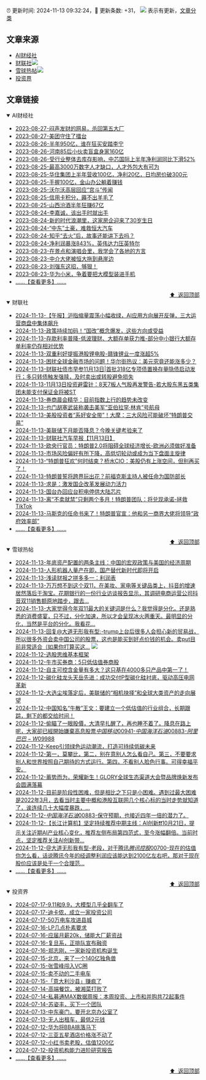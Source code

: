 ##

:alarm_clock: 更新时间: 2024-11-13 09:32:24，:rocket: 更新条数: +31， ![](/assets/dot.png) 表示有更新，[文章分类](/TAGS.md)

## 文章来源

- [AI财经社](#ai财经社)  
- [财联社](#财联社)![](/assets/dot.png)   
- [雪球热帖](#雪球热帖)![](/assets/dot.png)   
- [投资界](#投资界)  

## 文章链接

<details open>
<summary id="ai财经社">
 AI财经社
</summary>


- [2023-08-27-闷声发财的网易，杀回第五大厂](https://www.aicaijing.com.cn/article/18610)  
- [2023-08-27-美团守住了擂台](https://www.aicaijing.com.cn/article/18611)  
- [2023-08-26-半年950亿，谁在狂买安踏李宁](https://www.aicaijing.com.cn/article/18607)  
- [2023-08-26-河南85后小伙卖盲盒身家160亿](https://www.aicaijing.com.cn/article/18608)  
- [2023-08-26-受行业整体去库存影响，中芯国际上半年净利润同比下滑52%](https://www.aicaijing.com.cn/article/18609)  
- [2023-08-25-最高3000万数字人才缺口，人才外包大有可为](https://www.aicaijing.com.cn/article/18601)  
- [2023-08-25-华住集团上半年营收100亿，净利20亿，日均房价破300元](https://www.aicaijing.com.cn/article/18602)  
- [2023-08-25-手握100亿，金山办公躺着赚钱](https://www.aicaijing.com.cn/article/18603)  
- [2023-08-25-沃尔沃高层回应“宫斗”传闻](https://www.aicaijing.com.cn/article/18604)  
- [2023-08-25-信用卡积分，薅不出羊毛了](https://www.aicaijing.com.cn/article/18605)  
- [2023-08-25-山西汾酒半年狂赚67亿](https://www.aicaijing.com.cn/article/18606)  
- [2023-08-24-李嘉诚，该出手时就出手](https://www.aicaijing.com.cn/article/18596)  
- [2023-08-24-新的时代浪潮里，这家房企迎来了30岁生日](https://www.aicaijing.com.cn/article/18597)  
- [2023-08-24-“中东”土豪，难救恒大汽车](https://www.aicaijing.com.cn/article/18598)  
- [2023-08-24-知乎“去火”后，故事还能讲下去吗？](https://www.aicaijing.com.cn/article/18599)  
- [2023-08-24-净利润暴涨843%，英伟达力压英特尔](https://www.aicaijing.com.cn/article/18600)  
- [2023-08-23-在景点和演唱会里，我学会了各地的方言](https://www.aicaijing.com.cn/article/18591)  
- [2023-08-23-中介大佬被恒大拖到悬崖边](https://www.aicaijing.com.cn/article/18592)  
- [2023-08-23-刘强东这招，够狠！](https://www.aicaijing.com.cn/article/18593)  
- [2023-08-23-华为小米，争着要把大模型装进手机](https://www.aicaijing.com.cn/article/18594)  
- [......【查看更多】......](/details/AI财经社.md)

<div align="right"><a href="#文章来源">⬆ &nbsp;返回顶部</a></div>
</details>

<details open>
<summary id="财联社">
 财联社
</summary>


- [2024-11-13-【午报】沪指缩量震荡小幅收绿，AI应用方向展开反弹，三大运营商盘中集体飙升](https://www.cls.cn/detail/1857106)  
- [2024-11-13-政策持续加码！“国改”概念爆发，这些方向或受益](https://www.cls.cn/detail/1857095)  
- [2024-11-13-存款利率普降-低波理财、大额存单获力推-部分中小银行大额存单利率仍存相对优势](https://www.cls.cn/detail/1857073)  
- [2024-11-13-双重利好提振港股锂电股-赣锋锂业一度涨超5%](https://www.cls.cn/detail/1857020)  
- [2024-11-13-困扰全球金融市场的问题！华尔街热议：美元究竟还能涨多少？](https://www.cls.cn/detail/1856946)  
- [2024-11-13-财联社债市早参11月13日|首批318亿专项债置换存量隐债启动发行；多只转债触发强赎，及时卖出或转股避免损失](https://www.cls.cn/detail/1856816)  
- [2024-11-13-11月13日投资避雷针：8天7板人气股再发警告-若大股东黑五类集团未能支付保证金将被ST](https://www.cls.cn/detail/1856801)  
- [2024-11-13-券商晨会精华：目前指数上行的趋势未改变](https://www.cls.cn/detail/1856809)  
- [2024-11-13-也门胡塞武装称袭击美军“亚伯拉罕·林肯”号航母](https://www.cls.cn/detail/1856789)  
- [2024-11-13-美股投资者“系好安全带”！大摩：三大风险可能破坏“特朗普交易”](https://www.cls.cn/detail/1856797)  
- [2024-11-13-美联储下月能否降息？今晚关键考验来了](https://www.cls.cn/detail/1856828)  
- [2024-11-13-财联社汽车早报【11月13日】](https://www.cls.cn/detail/1856835)  
- [2024-11-13-欧央行官员：特朗普2.0将阻碍全球经济增长-欧洲必须做好准备](https://www.cls.cn/detail/1856842)  
- [2024-11-13-市场风险偏好有所下降，高低切轮动或成为当下盘面主旋律](https://www.cls.cn/detail/1856874)  
- [2024-11-13-“特朗普狂欢”何时结束？桥水CIO：美股仍有上涨空间，但别再买了！](https://www.cls.cn/detail/1856931)  
- [2024-11-13-特朗普誓将跨界玩出花？前福克斯主持人被任命为国防部长](https://www.cls.cn/detail/1857010)  
- [2024-11-13-求是：激发国企改革发展动力活力](https://www.cls.cn/detail/1857013)  
- [2024-11-13-国台办回应台积电停供大陆芯片](https://www.cls.cn/detail/1857028)  
- [2024-11-13-离“不卖就禁”只剩两个多月！特朗普团队：将兑现承诺-拯救TikTok](https://www.cls.cn/detail/1857038)  
- [2024-11-13-马斯克的任命书来了！特朗普官宣：他和另一商界大佬将领导“政府效率部”](https://www.cls.cn/detail/1857031)  
- [......【查看更多】......](/details/财联社.md)

<div align="right"><a href="#文章来源">⬆ &nbsp;返回顶部</a></div>
</details>

<details open>
<summary id="雪球热帖">
 雪球热帖
</summary>


- [2024-11-13-年底资产配置的两条主线：中国的宏观政策与美国的经济周期](https://xueqiu.com/5274720085/312556345)  
- [2024-11-13-人形机器人量产在即，国产替代新时代即将开启](https://xueqiu.com/6843343829/312537361)  
- [2024-11-13-浅读财报之拼多多一：利润表](https://xueqiu.com/1833944350/312447173)  
- [2024-11-13-万万想不到这个双11，在美妆、家电等关键品类上，抖音的增速居然落后于淘宝。花期银行的一份行业访谈报告显示，其调研电商运营公司抖音双11销售额原地踏步，跟去...](https://xueqiu.com/1859139457/312500058)  
- [2024-11-13-大家觉得今年双11最大的关键词是什么？我觉得是分化。还是熟悉的消费盛宴，只不过，分化加速，所以才会呈现冰火两重天。最明显的分化，当然是平台的分化。我看花...](https://xueqiu.com/7318086163/312500786)  
- [2024-11-13-回复@大道无形我有型:-trump上台后很多人会担心新的贸易战，所以很多外资会卖中国公司的股票，这也是能买到好点价钱的机会。卖put目前非常适合（如果你打算买这...](https://xueqiu.com/1247347556/312466527) ![](/assets/new.png)  
- [2024-11-12-选股思维基本框架](https://xueqiu.com/4881600617/312444397)  
- [2024-11-12-牛市买券商：5只低估值券商股](https://xueqiu.com/1062170191/312421605)  
- [2024-11-12-自主可控含金量有多大？这只基在4000多只产品中第一了！](https://xueqiu.com/5773569265/312397185)  
- [2024-11-12-碳化硅龙头天岳先进：成功交付P型碳化硅衬底，驱动高压电网革新](https://xueqiu.com/5011489057/312370826)  
- [2024-11-12-大选尘埃落定后，美联储的“相机抉择”和全球大类资产的走向展望](https://xueqiu.com/3152193833/312331737)  
- [2024-11-12-中国知名“牛散”王文：要建立一个低估值的行业组合，长期跟踪，剩下的都交给时间！](https://xueqiu.com/8659762526/312327736)  
- [2024-11-12-偷瞄了一眼股價，大清早扎醒了，再也睡不着了。降息在路上呢，大家卻已經開始嫌棄高息股票$中国移动00941$-$中国海洋石油00883$-$阿里巴巴-W09988$](https://xueqiu.com/9650668145/312288301)  
- [2024-11-12-Keep引领绿色运动潮流，打造可持续低碳未来](https://xueqiu.com/2883119721/312272666)  
- [2024-11-12-第一，莫攀比，第二，别在意别人怎么看自己。第三，不要要求别人和世界按照自己期待的方式运行。第四，不看别人脸色行事。可得幸福平安。](https://xueqiu.com/6451611049/312253133)  
- [2024-11-12-蓄势而为，荣耀新生！GLORY全球生态渠道大会暨品牌焕新发布会圆满落幕](https://xueqiu.com/5534115270/312331017)  
- [2024-11-12-目前是阶段性困难，但是相比之下只是小困难。遇到过最大困难是2022年3月，去看当时主要中概和港股互联网几个核心标的当时走势就知道了，诶连续几十大幅度暴跌，...](https://xueqiu.com/9887656769/312320708)  
- [2024-11-12-$中国海洋石油00883$-保守预期，也接近四年一倍的潜力了。](https://xueqiu.com/4111857140/312358758)  
- [2024-11-12-【长江计算机】坚定持续推荐中期主线：AI创新❗❗10月21日，提示关注近期AI产业核心变化，推荐左侧布局第四范式，至今涨幅翻倍。当前时点，坚定推荐关注AI创新带...](https://xueqiu.com/5694924218/312321553)  
- [2024-11-12-@大道无形我有型-老段，对于腾讯$腾讯控股00700$-现在的估值你怎么看，话说腾讯今年的经调整利润应该能达到2100亿左右吧，那对于现在股价应该是处于一个合理范...](https://xueqiu.com/8852934528/312437395)  
- [......【查看更多】......](/details/雪球热帖.md)

<div align="right"><a href="#文章来源">⬆ &nbsp;返回顶部</a></div>
</details>

<details open>
<summary id="投资界">
 投资界
</summary>


- [2024-07-17-9.11和9.9，大模型几乎全翻车了](https://posts.careerengine.us/p/6697778c44726b29bffa3a09)  
- [2024-07-17-迪卡侬，成立一家投资公司](https://posts.careerengine.us/p/6697778c44726b29bffa3a01)  
- [2024-07-17-50万电车攻进县城](https://posts.careerengine.us/p/6697779c831e1d29eea44253)  
- [2024-07-16-LP几点朴素要求](https://posts.careerengine.us/p/669636a8720ed522248054dc)  
- [2024-07-16-应届月薪20k，储能大厂薪资战](https://posts.careerengine.us/p/669636a8720ed522248054d4)  
- [2024-07-16-复旦系，正排队宣布融资](https://posts.careerengine.us/p/66963699cb38e136a496986c)  
- [2024-07-16-郑志刚，一家新投资机构诞生](https://posts.careerengine.us/p/66963699cb38e136a4969874)  
- [2024-07-15-北京，来了一个140亿独角兽](https://posts.careerengine.us/p/6694db59a0c3ac562b61f9af)  
- [2024-07-15-张雪峰闯入VC圈](https://posts.careerengine.us/p/6694db59a0c3ac562b61f9b7)  
- [2024-07-15-卖不动的二手电车](https://posts.careerengine.us/p/6694db6836b2f1565d9b541a)  
- [2024-07-15-「意大利沙县」赚疯了](https://posts.careerengine.us/p/6694db6836b2f1565d9b5422)  
- [2024-07-14-高端餐饮，被湘菜打败了](https://posts.careerengine.us/p/6693862333c6e710d0bf9dc4)  
- [2024-07-14-私募通MAX数据周报：本周投资、上市和并购共72起事件](https://posts.careerengine.us/p/6693862333c6e710d0bf9dcc)  
- [2024-07-14-苏姿丰，买下一个团队](https://posts.careerengine.us/p/6693861481427510b2b9c123)  
- [2024-07-13-中东豪门，要开北京办公室了](https://posts.careerengine.us/p/66922794a876f80d113b51fe)  
- [2024-07-13-无人出租车，最低2元钱](https://posts.careerengine.us/p/669227b82202ae0dfac5d713)  
- [2024-07-12-华为将BBA挑落马下](https://posts.careerengine.us/p/6690a6c68082df14ead7eaac)  
- [2024-07-12-三亚五星酒店价格涨不动了](https://posts.careerengine.us/p/6690a6c68082df14ead7eaa4)  
- [2024-07-12-小红书卖老股，估值1200亿](https://posts.careerengine.us/p/6690a6b756b00014bcc00e8f)  
- [2024-07-12-投资机构能力进阶研究报告](https://posts.careerengine.us/p/6690a6b756b00014bcc00e87)  
- [......【查看更多】......](/details/投资界.md)

<div align="right"><a href="#文章来源">⬆ &nbsp;返回顶部</a></div>
</details>
